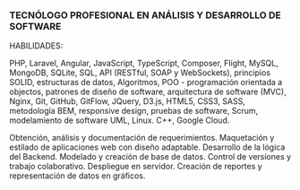 ### TECNÓLOGO PROFESIONAL EN ANÁLISIS Y DESARROLLO DE SOFTWARE

HABILIDADES: 
 
PHP, Laravel, Angular, JavaScript, TypeScript, Composer, Flight, MySQL, MongoDB, SQLite, SQL, API (RESTful, SOAP y WebSockets), 
principios SOLID, estructuras de datos, Algoritmos, POO - programación orientada a objectos, patrones de diseño de software, 
arquitectura de software (MVC), Nginx, Git, GitHub, GitFlow, JQuery, D3.js, HTML5, CSS3, SASS, metodología BEM, 
responsive design, pruebas de software, Scrum, modelamiento de software UML, Linux. C++, Google Cloud.

Obtención, análisis y documentación de requerimientos. Maquetación y estilado de aplicaciones web con diseño adaptable. 
Desarrollo de la lógica del Backend. Modelado y creación de base de datos. Control de versiones y trabajo colaborativo. 
Despliegue en servidor. Creación de reportes y representación de datos en gráficos.


<!---
BaumaWar/BaumaWar is a ✨ special ✨ repository because its `README.md` (this file) appears on your GitHub profile.
You can click the Preview link to take a look at your changes.
Angular.js  Typescript
--->
